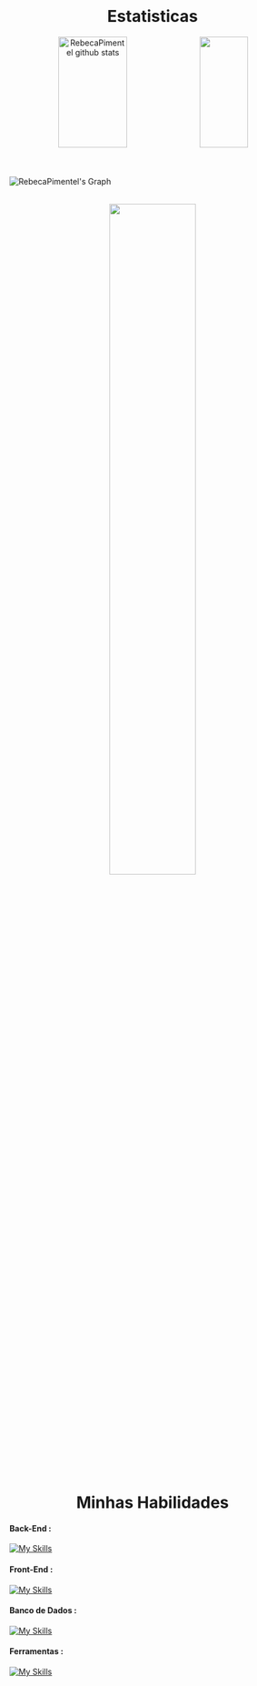 <br>
 <h1 align="center" > Estatisticas </h1>


 <div align="center">  
 <img width="49%" height="195px" src="https://github-readme-stats.vercel.app/api?username=RebecaPimentel&show_icons=true&count_private=true&hide_border=true&title_color=006aff&icon_color=006aff&text_color=c9d1d9&bg_color=000018" alt="RebecaPimentel github stats" /> 
 <img width="41%" height="195px" src="https://github-readme-stats.vercel.app/api/top-langs/?username=RebecaPimentel&layout=compact&hide_border=true&title_color=006aff&text_color=006aff&bg_color=000018" />
</div>

<br></br>
![RebecaPimentel's Graph](https://github-readme-activity-graph.vercel.app/graph?username=RebecaPimentel&custom_title=RebecaPimentel%20GitHub%20Activity%20Graph&bg_color=000018&color=006aff&line=006aff&point=4169E1&area_color=FFFFFF&title_color=FFFFFF&area=true)
<br><br>

<div  align="center" style="margin-bottom:50px">
 <img width=55% align="center" src="https://github-readme-streak-stats.herokuapp.com?user=RebecaPimentel&theme=transparent&locale=pt_BR&date_format=n%2Fj%5B%2FY%5D&type=png](https://git.io/streak-stats)" />
  
</div>

<br><br>

 <h1 align="center" >Minhas Habilidades</h1>

 
 <h4>Back-End :</h4> 
 
[![My Skills](https://skillicons.dev/icons?i=java,nodejs)](https://skillicons.dev)

<h4>Front-End :</h4> 
 
[![My Skills](https://skillicons.dev/icons?i=js,html,css)](https://skillicons.dev)

<h4>Banco de Dados :</h4> 
 
[![My Skills](https://skillicons.dev/icons?i=mysql)](https://skillicons.dev)

<h4>Ferramentas :</h4> 
 
[![My Skills](https://skillicons.dev/icons?i=figma,eclipse,replit,vscode,github,bootstrap)](https://skillicons.dev)





